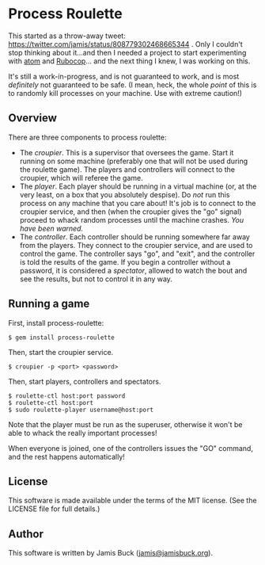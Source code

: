 # Process Roulette

This started as a throw-away tweet:
https://twitter.com/jamis/status/808779302468665344 . Only I couldn't stop
thinking about it...and then I needed a project to start experimenting with
[atom](https://atom.io/) and [Rubocop](http://rubocop.readthedocs.io/en/latest/)...
and the next thing I knew, I was working on this.

It's still a work-in-progress, and is not guaranteed to work, and is most
_definitely_ not guaranteed to be safe. (I mean, heck, the whole _point_ of
this is to randomly kill processes on your machine. Use with extreme
caution!)


## Overview

There are three components to process roulette:

* The _croupier_. This is a supervisor that oversees the game. Start it running
  on some machine (preferably one that will not be used during the roulette
  game). The players and controllers will connect to the croupier, which will
  referee the game.
* The _player_. Each player should be running in a virtual machine (or, at the
  very least, on a box that you absolutely despise). Do _not_ run this process
  on any machine that you care about! It's job is to connect to the croupier
  service, and then (when the croupier gives the "go" signal) proceed to whack
  random processes until the machine crashes. _You have been warned._
* The _controller_. Each controller should be running somewhere far away from
  the players. They connect to the croupier service, and are used to control
  the game. The controller says "go", and "exit", and the controller is told
  the results of the game. If you begin a controller without a password, it is
  considered a _spectator_, allowed to watch the bout and see the results, but
  not to control it in any way.


## Running a game

First, install process-roulette:

    $ gem install process-roulette

Then, start the croupier service.

    $ croupier -p <port> <password>

Then, start players, controllers and spectators.

    $ roulette-ctl host:port password
    $ roulette-ctl host:port
    $ sudo roulette-player username@host:port

Note that the player must be run as the superuser, otherwise it won't be able
to whack the really important processes!

When everyone is joined, one of the controllers issues the "GO" command, and
the rest happens automatically!


## License

This software is made available under the terms of the MIT license. (See the
LICENSE file for full details.)


## Author

This software is written by Jamis Buck (<jamis@jamisbuck.org>).
